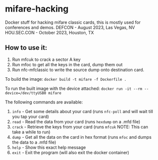 # mifare-hacking
Docker stuff for hacking mifare classic cards, this is mostly used for conferences and demos.
DEFCON - August 2023, Las Vegas, NV
HOU.SEC.CON - October 2023, Houston, TX

## How to use it:
1. Run mfcuk to crack a sector A key
2. Run mfoc to get all the keys in the card, dump them out
3. Run nfc-mfclassic to write the source dump onto destination card.

To build the image:
`docker build -t mifare -f Dockerfile .`

To run the built image with the device attached:
`docker run -it --rm --device=/dev/ttyUSB0 mifare`

The following commands are available: 
1. `info` - Get some details about your card (runs `nfc-poll` and will wait till you tap your card) 
2. `read` - Read the data from your card (runs `hexdump` on a .mfd file)
3. `crack` - Retrieve the keys from your card (runs `mfcuk` NOTE: This can take a while to run)
4. `dump` -  Get all the data on the card in hex format (runs `mfoc` and dumps the data to a .mfd file)
5. `help` - Show this exact help message
6. `exit` - Exit the program (will also exit the docker container) 
